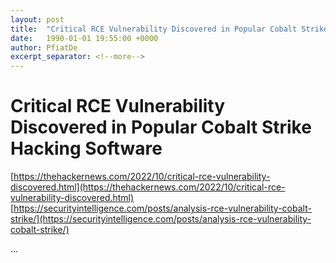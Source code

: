 ```yaml
---
layout: post
title:  "Critical RCE Vulnerability Discovered in Popular Cobalt Strike Hacking Software"
date:   1990-01-01 19:55:00 +0000
author: PfiatDe
excerpt_separator: <!--more-->
---
```


# Critical RCE Vulnerability Discovered in Popular Cobalt Strike Hacking Software
[https://thehackernews.com/2022/10/critical-rce-vulnerability-discovered.html](https://thehackernews.com/2022/10/critical-rce-vulnerability-discovered.html)
[https://securityintelligence.com/posts/analysis-rce-vulnerability-cobalt-strike/](https://securityintelligence.com/posts/analysis-rce-vulnerability-cobalt-strike/)

...
<!--more-->
